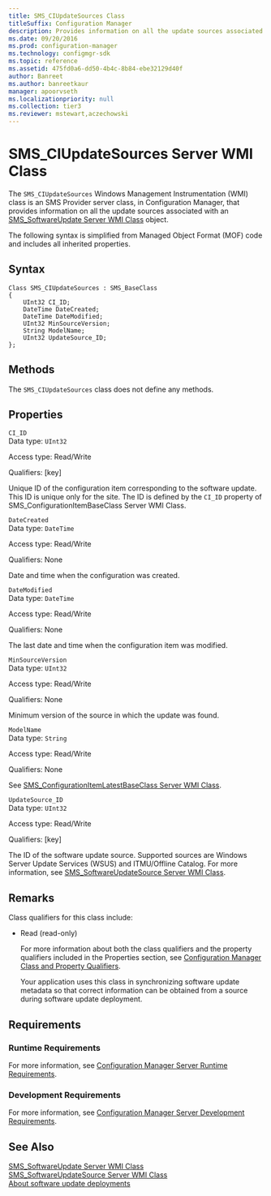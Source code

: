 ```yaml
---
title: SMS_CIUpdateSources Class
titleSuffix: Configuration Manager
description: Provides information on all the update sources associated with an [SMS_SoftwareUpdate Server WMI Class]
ms.date: 09/20/2016
ms.prod: configuration-manager
ms.technology: configmgr-sdk
ms.topic: reference
ms.assetid: 475fd0a6-dd50-4b4c-8b84-ebe32129d40f
author: Banreet
ms.author: banreetkaur
manager: apoorvseth
ms.localizationpriority: null
ms.collection: tier3
ms.reviewer: mstewart,aczechowski
---
```

# SMS_CIUpdateSources Server WMI Class
The `SMS_CIUpdateSources` Windows Management Instrumentation (WMI) class is an SMS Provider server class, in Configuration Manager, that provides information on all the update sources associated with an [SMS_SoftwareUpdate Server WMI Class](../../../develop/reference/sum/sms_softwareupdate-server-wmi-class.md) object.  

 The following syntax is simplified from Managed Object Format (MOF) code and includes all inherited properties.  

## Syntax  

```  
Class SMS_CIUpdateSources : SMS_BaseClass  
{  
    UInt32 CI_ID;  
    DateTime DateCreated;  
    DateTime DateModified;  
    UInt32 MinSourceVersion;  
    String ModelName;  
    UInt32 UpdateSource_ID;  
};  
```  

## Methods  
 The `SMS_CIUpdateSources` class does not define any methods.  

## Properties  
 `CI_ID`  
 Data type: `UInt32`  

 Access type: Read/Write  

 Qualifiers: [key]  

 Unique ID of the configuration item corresponding to the software update. This ID is unique only for the site. The ID is defined by the `CI_ID` property of SMS_ConfigurationItemBaseClass Server WMI Class.  

 `DateCreated`  
 Data type: `DateTime`  

 Access type: Read/Write  

 Qualifiers: None  

 Date and time when the configuration was created.  

 `DateModified`  
 Data type: `DateTime`  

 Access type: Read/Write  

 Qualifiers: None  

 The last date and time when the configuration item was modified.  

 `MinSourceVersion`  
 Data type: `UInt32`  

 Access type: Read/Write  

 Qualifiers: None  

 Minimum version of the source in which the update was found.  

 `ModelName`  
 Data type: `String`  

 Access type: Read/Write  

 Qualifiers: None  

 See [SMS_ConfigurationItemLatestBaseClass Server WMI Class](../../../develop/reference/compliance/sms_configurationitemlatestbaseclass-server-wmi-class.md).  

 `UpdateSource_ID`  
 Data type: `UInt32`  

 Access type: Read/Write  

 Qualifiers: [key]  

 The ID of the software update source. Supported sources are Windows Server Update Services (WSUS) and ITMU/Offline Catalog. For more information, see [SMS_SoftwareUpdateSource Server WMI Class](../../../develop/reference/sum/sms_softwareupdatesource-server-wmi-class.md).  

## Remarks  
 Class qualifiers for this class include:  

- Read (read-only)  

  For more information about both the class qualifiers and the property qualifiers included in the Properties section, see [Configuration Manager Class and Property Qualifiers](../../../develop/reference/misc/class-and-property-qualifiers.md).  

  Your application uses this class in synchronizing software update metadata so that correct information can be obtained from a source during software update deployment.  

## Requirements  

### Runtime Requirements  
 For more information, see [Configuration Manager Server Runtime Requirements](../../../develop/core/reqs/server-runtime-requirements.md).  

### Development Requirements  
 For more information, see [Configuration Manager Server Development Requirements](../../../develop/core/reqs/server-development-requirements.md).  

## See Also  
 [SMS_SoftwareUpdate Server WMI Class](../../../develop/reference/sum/sms_softwareupdate-server-wmi-class.md)   
 [SMS_SoftwareUpdateSource Server WMI Class](../../../develop/reference/sum/sms_softwareupdatesource-server-wmi-class.md)   
 [About software update deployments](../../sum/about-software-updates-deployments.md)
